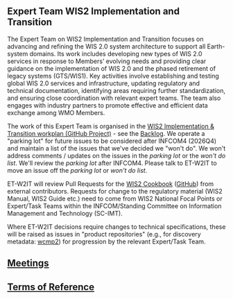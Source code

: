 ## Expert Team WIS2 Implementation and Transition
The Expert Team on WIS2 Implementation and Transition focuses on advancing and refining the WIS 2.0 system architecture to support all Earth-system domains. Its work includes developing new types of WIS 2.0 services in response to Members’ evolving needs and providing clear guidance on the implementation of WIS 2.0 and the phased retirement of legacy systems (GTS/WIS1). Key activities involve establishing and testing global WIS 2.0 services and infrastructure, updating regulatory and technical documentation, identifying areas requiring further standardization, and ensuring close coordination with relevant expert teams. The team also engages with industry partners to promote effective and efficient data exchange among WMO Members.

The work of this Expert Team is organised in the [WIS2 Implementation & Transition workplan (GitHub Project)](https://github.com/orgs/wmo-im/projects/74) - see the [Backlog](https://github.com/orgs/wmo-im/projects/74/views/1). We operate a "parking lot" for future issues to be considered after INFCOM4 (2026Q4) and maintain a list of the issues that we've decided we "won't do". We won't address comments / updates on the issues in the _parking lot_ or the _won't do list_. We'll review the _parking lot_ after INFCOM4. Please talk to ET-W2IT to move an issue off the _parking lot_ or _won't do list_. 

ET-W2IT will review Pull Requests for the [WIS2 Cookbook](https://wmo-im.github.io/wis2-cookbook/cookbook/wis2-cookbook-DRAFT.html) ([GitHub](https://github.com/wmo-im/wis2-cookbook)) from external contributors. Requests for change to the regulatory material (WIS2 Manual, WIS2 Guide etc.) need to come from WIS2 National Focal Points or Expert/Task Teams within the INFCOM/Standing Committee on Information Management and Technology (SC-IMT). 

Where ET-W2IT decisions require changes to technical specifications, these will be raised as issues in "product repositories" (e.g., for discovery metadata: [wcmp2](https://github.com/wmo-im/wcmp2)) for progression by the relevant Expert/Task Team.

## [Meetings](https://github.com/wmo-im/et-w2it/wiki/Meetings)

## [Terms of Reference](https://github.com/wmo-im/et-w2it/wiki/Terms-of-Reference)
